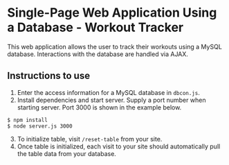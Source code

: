 # Single-Page Web Application Using a Database - Workout Tracker

This web application allows the user to track their workouts using a MySQL database. Interactions with the database are handled via AJAX.

## Instructions to use
1. Enter the access information for a MySQL database in `dbcon.js`.
2. Install dependencies and start server. Supply a port number when starting server. Port 3000 is shown in the example below.
```
$ npm install
$ node server.js 3000
```
3. To initialize table, visit `/reset-table` from your site.
4. Once table is initialized, each visit to your site should automatically pull the table data from your database.